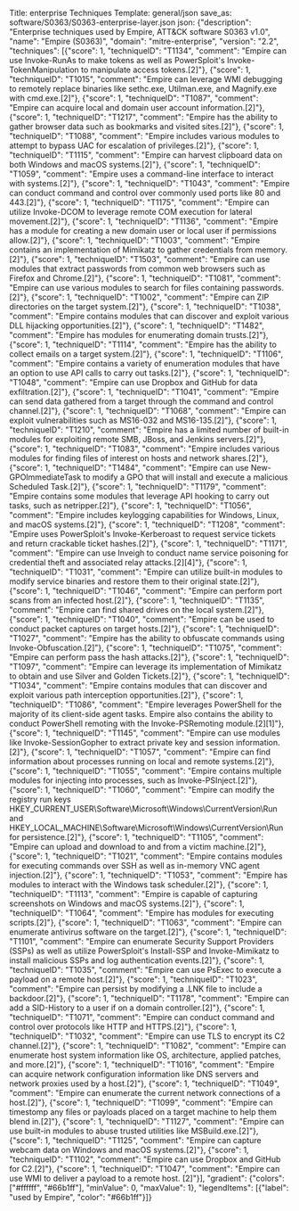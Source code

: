 Title: enterprise Techniques
Template: general/json
save_as: software/S0363/S0363-enterprise-layer.json
json: {"description": "Enterprise techniques used by Empire, ATT&CK software S0363 v1.0", "name": "Empire (S0363)", "domain": "mitre-enterprise", "version": "2.2", "techniques": [{"score": 1, "techniqueID": "T1134", "comment": "Empire can use Invoke-RunAs to make tokens as well as PowerSploit's Invoke-TokenManipulation to manipulate access tokens.[2]"}, {"score": 1, "techniqueID": "T1015", "comment": "Empire can leverage WMI debugging to remotely replace binaries like sethc.exe, Utilman.exe, and Magnify.exe with cmd.exe.[2]"}, {"score": 1, "techniqueID": "T1087", "comment": "Empire can acquire local and domain user account information.[2]"}, {"score": 1, "techniqueID": "T1217", "comment": "Empire has the ability to gather browser data such as bookmarks and visited sites.[2]"}, {"score": 1, "techniqueID": "T1088", "comment": "Empire includes various modules to attempt to bypass UAC for escalation of privileges.[2]"}, {"score": 1, "techniqueID": "T1115", "comment": "Empire can harvest clipboard data on both Windows and macOS systems.[2]"}, {"score": 1, "techniqueID": "T1059", "comment": "Empire uses a command-line interface to interact with systems.[2]"}, {"score": 1, "techniqueID": "T1043", "comment": "Empire can conduct command and control over commonly used ports like 80 and 443.[2]"}, {"score": 1, "techniqueID": "T1175", "comment": "Empire can utilize Invoke-DCOM to leverage remote COM execution for lateral movement.[2]"}, {"score": 1, "techniqueID": "T1136", "comment": "Empire has a module for creating a new domain user or local user if permissions allow.[2]"}, {"score": 1, "techniqueID": "T1003", "comment": "Empire contains an implementation of Mimikatz to gather credentials from memory.[2]"}, {"score": 1, "techniqueID": "T1503", "comment": "Empire can use modules that extract passwords from common web browsers such as Firefox and Chrome.[2]"}, {"score": 1, "techniqueID": "T1081", "comment": "Empire can use various modules to search for files containing passwords.[2]"}, {"score": 1, "techniqueID": "T1002", "comment": "Empire can ZIP directories on the target system.[2]"}, {"score": 1, "techniqueID": "T1038", "comment": "Empire contains modules that can discover and exploit various DLL hijacking opportunities.[2]"}, {"score": 1, "techniqueID": "T1482", "comment": "Empire has modules for enumerating domain trusts.[2]"}, {"score": 1, "techniqueID": "T1114", "comment": "Empire has the ability to collect emails on a target system.[2]"}, {"score": 1, "techniqueID": "T1106", "comment": "Empire contains a variety of enumeration modules that have an option to use API calls to carry out tasks.[2]"}, {"score": 1, "techniqueID": "T1048", "comment": "Empire can use Dropbox and GitHub for data exfiltration.[2]"}, {"score": 1, "techniqueID": "T1041", "comment": "Empire can send data gathered from a target through the command and control channel.[2]"}, {"score": 1, "techniqueID": "T1068", "comment": "Empire can exploit vulnerabilities such as MS16-032 and MS16-135.[2]"}, {"score": 1, "techniqueID": "T1210", "comment": "Empire has a limited number of built-in modules for exploiting remote SMB, JBoss, and Jenkins servers.[2]"}, {"score": 1, "techniqueID": "T1083", "comment": "Empire includes various modules for finding files of interest on hosts and network shares.[2]"}, {"score": 1, "techniqueID": "T1484", "comment": "Empire can use New-GPOImmediateTask to modify a GPO that will install and execute a malicious Scheduled Task.[2]"}, {"score": 1, "techniqueID": "T1179", "comment": "Empire contains some modules that leverage API hooking to carry out tasks, such as netripper.[2]"}, {"score": 1, "techniqueID": "T1056", "comment": "Empire includes keylogging capabilities for Windows, Linux, and macOS systems.[2]"}, {"score": 1, "techniqueID": "T1208", "comment": "Empire uses PowerSploit's Invoke-Kerberoast to request service tickets and return crackable ticket hashes.[2]"}, {"score": 1, "techniqueID": "T1171", "comment": "Empire can use Inveigh to conduct name service poisoning for credential theft and associated relay attacks.[2][4]"}, {"score": 1, "techniqueID": "T1031", "comment": "Empire can utilize built-in modules to modify service binaries and restore them to their original state.[2]"}, {"score": 1, "techniqueID": "T1046", "comment": "Empire can perform port scans from an infected host.[2]"}, {"score": 1, "techniqueID": "T1135", "comment": "Empire can find shared drives on the local system.[2]"}, {"score": 1, "techniqueID": "T1040", "comment": "Empire can be used to conduct packet captures on target hosts.[2]"}, {"score": 1, "techniqueID": "T1027", "comment": "Empire has the ability to obfuscate commands using Invoke-Obfuscation.[2]"}, {"score": 1, "techniqueID": "T1075", "comment": "Empire can perform pass the hash attacks.[2]"}, {"score": 1, "techniqueID": "T1097", "comment": "Empire can leverage its implementation of Mimikatz to obtain and use Silver and Golden Tickets.[2]"}, {"score": 1, "techniqueID": "T1034", "comment": "Empire contains modules that can discover and exploit various path interception opportunities.[2]"}, {"score": 1, "techniqueID": "T1086", "comment": "Empire leverages PowerShell for the majority of its client-side agent tasks. Empire also contains the ability to conduct PowerShell remoting with the Invoke-PSRemoting module.[2][1]"}, {"score": 1, "techniqueID": "T1145", "comment": "Empire can use modules like Invoke-SessionGopher to extract private key and session information.[2]"}, {"score": 1, "techniqueID": "T1057", "comment": "Empire can find information about processes running on local and remote systems.[2]"}, {"score": 1, "techniqueID": "T1055", "comment": "Empire contains multiple modules for injecting into processes, such as Invoke-PSInject.[2]"}, {"score": 1, "techniqueID": "T1060", "comment": "Empire can modify the registry run keys HKEY_CURRENT_USER\\Software\\Microsoft\\Windows\\CurrentVersion\\Run and HKEY_LOCAL_MACHINE\\Software\\Microsoft\\Windows\\CurrentVersion\\Run for persistence.[2]"}, {"score": 1, "techniqueID": "T1105", "comment": "Empire can upload and download to and from a victim machine.[2]"}, {"score": 1, "techniqueID": "T1021", "comment": "Empire contains modules for executing commands over SSH as well as in-memory VNC agent injection.[2]"}, {"score": 1, "techniqueID": "T1053", "comment": "Empire has modules to interact with the Windows task scheduler.[2]"}, {"score": 1, "techniqueID": "T1113", "comment": "Empire is capable of capturing screenshots on Windows and macOS systems.[2]"}, {"score": 1, "techniqueID": "T1064", "comment": "Empire has modules for executing scripts.[2]"}, {"score": 1, "techniqueID": "T1063", "comment": "Empire can enumerate antivirus software on the target.[2]"}, {"score": 1, "techniqueID": "T1101", "comment": "Empire can enumerate Security Support Providers (SSPs) as well as utilize PowerSploit's Install-SSP and Invoke-Mimikatz to install malicious SSPs and log authentication events.[2]"}, {"score": 1, "techniqueID": "T1035", "comment": "Empire can use PsExec to execute a payload on a remote host.[2]"}, {"score": 1, "techniqueID": "T1023", "comment": "Empire can persist by modifying a .LNK file to include a backdoor.[2]"}, {"score": 1, "techniqueID": "T1178", "comment": "Empire can add a SID-History to a user if on a domain controller.[2]"}, {"score": 1, "techniqueID": "T1071", "comment": "Empire can conduct command and control over protocols like HTTP and HTTPS.[2]"}, {"score": 1, "techniqueID": "T1032", "comment": "Empire can use TLS to encrypt its C2 channel.[2]"}, {"score": 1, "techniqueID": "T1082", "comment": "Empire can enumerate host system information like OS, architecture, applied patches, and more.[2]"}, {"score": 1, "techniqueID": "T1016", "comment": "Empire can acquire network configuration information like DNS servers and network proxies used by a host.[2]"}, {"score": 1, "techniqueID": "T1049", "comment": "Empire can enumerate the current network connections of a host.[2]"}, {"score": 1, "techniqueID": "T1099", "comment": "Empire can timestomp any files or payloads placed on a target machine to help them blend in.[2]"}, {"score": 1, "techniqueID": "T1127", "comment": "Empire can use built-in modules to abuse trusted utilities like MSBuild.exe.[2]"}, {"score": 1, "techniqueID": "T1125", "comment": "Empire can capture webcam data on Windows and macOS systems.[2]"}, {"score": 1, "techniqueID": "T1102", "comment": "Empire can use Dropbox and GitHub for C2.[2]"}, {"score": 1, "techniqueID": "T1047", "comment": "Empire can use WMI to deliver a payload to a remote host. [2]"}], "gradient": {"colors": ["#ffffff", "#66b1ff"], "minValue": 0, "maxValue": 1}, "legendItems": [{"label": "used by Empire", "color": "#66b1ff"}]}